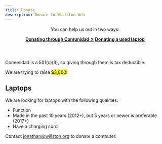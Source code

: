 ```yaml
---
title: Donate
description: Donate to Willston Web
---
```

  <header>
    <p>You can help us out in two ways:</p>
    <p>
      <a href="https://secure.squarespace.com/checkout/donate?donatePageId=62545ae65f741415ccb30a06&ss_cvr=c9f1ff42-4c32-47a0-82a7-f943d0465c79%7C1649695405308%7C1649706858547%7C1649711851970%7C4&ss_cvt=1649711851970&websiteId=606e111c9bb1905684a7f967" target="_blank"><b>Donating through Comunidad &nearr;</b></a>
      <a href="#laptops"><b>Donating a used laptop</b></a>
    </p>
  </header>
  <p>Comunidad is a 501(c)(3), so giving through them is tax deductible.</p>
  <p>We are trying to raise <mark>$3,000</mark>!</p>

## Laptops

We are looking for laptops with the following qualities:

- Function
- Made in the past 10 years (2012+), but 5 years or newer is preferable (2017+)
- Have a charging cord

Contact jonathan@willston.org to donate a computer.
